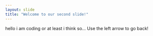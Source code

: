 ```yaml
---
layout: slide
title: "Welcome to our second slide!"
---
```

hello i am coding or at least i think so...
Use the left arrow to go back!
